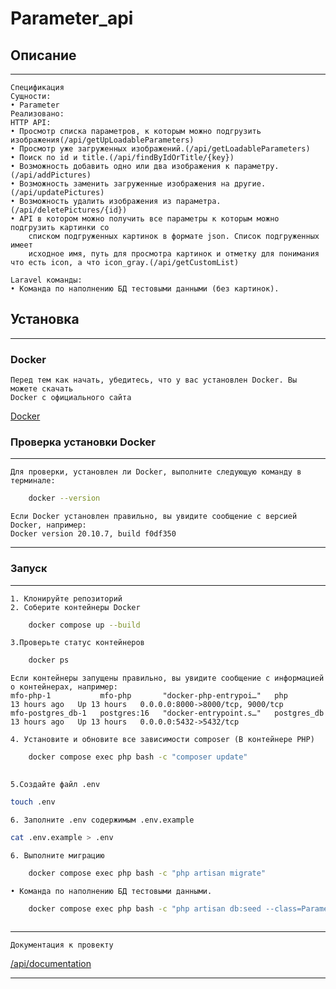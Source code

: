 # Parameter_api
## Описание
___
    Спецификация
    Сущности:
    • Parameter
    Реализовано:
    HTTP API:
    • Просмотр списка параметров, к которым можно подгрузить изображения(/api/getUpLoadableParameters)
    • Просмотр уже загруженных изображений.(/api/getLoadableParameters)
    • Поиск по id и title.(/api/findByIdOrTitle/{key})
    • Возможность добавить одно или два изображения к параметру.(/api/addPictures)
    • Возможность заменить загруженные изображения на другие.(/api/updatePictures)
    • Возможность удалить изображения из параметра.(/api/deletePictures/{id})
    • API в котором можно получить все параметры к которым можно подгрузить картинки со
        списком подгруженных картинок в формате json. Список подгруженных имеет
        исходное имя, путь для просмотра картинок и отметку для понимания что есть icon, а что icon_gray.(/api/getCustomList)

    Laravel команды:
    • Команда по наполнению БД тестовыми данными (без картинок).

   
## Установка
___
### Docker
    Перед тем как начать, убедитесь, что у вас установлен Docker. Вы можете скачать 
    Docker с официального сайта 
[Docker](https://www.docker.com/get-started)


### Проверка установки Docker
___
    Для проверки, установлен ли Docker, выполните следующую команду в терминале:
```bash
    docker --version
```
    Если Docker установлен правильно, вы увидите сообщение с версией Docker, например:
    Docker version 20.10.7, build f0df350
___
### Запуск
___
    1. Клонируйте репозиторий 
    2. Соберите контейнеры Docker
```bash
    docker compose up --build
```
    3.Проверьте статус контейнеров

```bash
    docker ps
``` 
    Eсли контейнеры запущены правильно, вы увидите сообщение с информацией о контейнерах, например:
    mfo-php-1           mfo-php       "docker-php-entrypoi…"   php           13 hours ago   Up 13 hours   0.0.0.0:8000->8000/tcp, 9000/tcp
    mfo-postgres_db-1   postgres:16   "docker-entrypoint.s…"   postgres_db   13 hours ago   Up 13 hours   0.0.0.0:5432->5432/tcp

    4. Установите и обновите все зависимости composer (В контейнере PHP)
```bash
    docker compose exec php bash -c "composer update"
    
```
    5.Cоздайте файл .env 
```bash
touch .env 

```
    6. Заполните .env содержимым .env.example
```bash
cat .env.example > .env

```
    6. Выполните миграцию
```bash
    docker compose exec php bash -c "php artisan migrate"
```
    • Команда по наполнению БД тестовыми данными.
```bash
    docker compose exec php bash -c "php artisan db:seed --class=ParameterSeeder"
    
```
___
    Документация к провекту
[/api/documentation](http://localhost/api/documentation#/)
___
